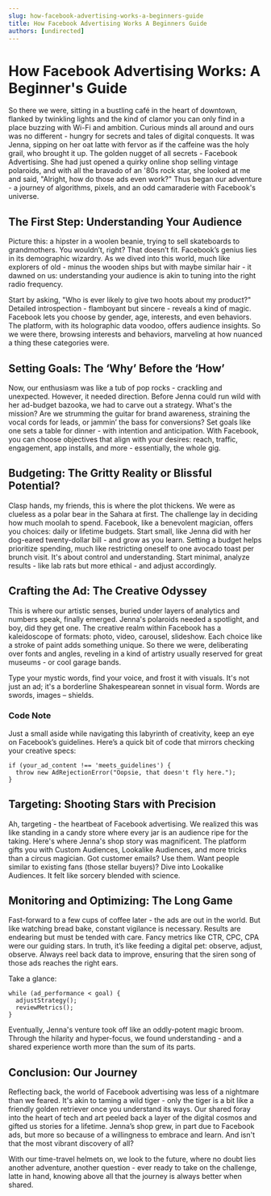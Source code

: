```yaml
---
slug: how-facebook-advertising-works-a-beginners-guide
title: How Facebook Advertising Works A Beginners Guide
authors: [undirected]
---
```



# How Facebook Advertising Works: A Beginner's Guide

So there we were, sitting in a bustling café in the heart of downtown, flanked by twinkling lights and the kind of clamor you can only find in a place buzzing with Wi-Fi and ambition. Curious minds all around and ours was no different - hungry for secrets and tales of digital conquests. It was Jenna, sipping on her oat latte with fervor as if the caffeine was the holy grail, who brought it up. The golden nugget of all secrets - Facebook Advertising. She had just opened a quirky online shop selling vintage polaroids, and with all the bravado of an '80s rock star, she looked at me and said, "Alright, how do those ads even work?" Thus began our adventure - a journey of algorithms, pixels, and an odd camaraderie with Facebook's universe.

## The First Step: Understanding Your Audience

Picture this: a hipster in a woolen beanie, trying to sell skateboards to grandmothers. You wouldn’t, right? That doesn’t fit. Facebook’s genius lies in its demographic wizardry. As we dived into this world, much like explorers of old - minus the wooden ships but with maybe similar hair - it dawned on us: understanding your audience is akin to tuning into the right radio frequency. 

Start by asking, "Who is ever likely to give two hoots about my product?" Detailed introspection - flamboyant but sincere - reveals a kind of magic. Facebook lets you choose by gender, age, interests, and even behaviors. The platform, with its holographic data voodoo, offers audience insights. So we were there, browsing interests and behaviors, marveling at how nuanced a thing these categories were.

## Setting Goals: The ‘Why’ Before the ‘How’

Now, our enthusiasm was like a tub of pop rocks - crackling and unexpected. However, it needed direction. Before Jenna could run wild with her ad-budget bazooka, we had to carve out a strategy. What's the mission? Are we strumming the guitar for brand awareness, straining the vocal cords for leads, or jammin’ the bass for conversions? Set goals like one sets a table for dinner - with intention and anticipation. With Facebook, you can choose objectives that align with your desires: reach, traffic, engagement, app installs, and more - essentially, the whole gig. 

## Budgeting: The Gritty Reality or Blissful Potential?

Clasp hands, my friends, this is where the plot thickens. We were as clueless as a polar bear in the Sahara at first. The challenge lay in deciding how much moolah to spend. Facebook, like a benevolent magician, offers you choices: daily or lifetime budgets. Start small, like Jenna did with her dog-eared twenty-dollar bill - and grow as you learn. Setting a budget helps prioritize spending, much like restricting oneself to one avocado toast per brunch visit. It's about control and understanding. Start minimal, analyze results - like lab rats but more ethical - and adjust accordingly.

## Crafting the Ad: The Creative Odyssey

This is where our artistic senses, buried under layers of analytics and numbers speak, finally emerged. Jenna's polaroids needed a spotlight, and boy, did they get one. The creative realm within Facebook has a kaleidoscope of formats: photo, video, carousel, slideshow. Each choice like a stroke of paint adds something unique. So there we were, deliberating over fonts and angles, reveling in a kind of artistry usually reserved for great museums - or cool garage bands. 

Type your mystic words, find your voice, and frost it with visuals. It's not just an ad; it's a borderline Shakespearean sonnet in visual form. Words are swords, images – shields.

### **Code Note**

Just a small aside while navigating this labyrinth of creativity, keep an eye on Facebook’s guidelines. Here’s a quick bit of code that mirrors checking your creative specs:

```shell
if (your_ad_content !== 'meets_guidelines') {
  throw new AdRejectionError("Oopsie, that doesn't fly here.");
}
```

## Targeting: Shooting Stars with Precision

Ah, targeting - the heartbeat of Facebook advertising. We realized this was like standing in a candy store where every jar is an audience ripe for the taking. Here's where Jenna's shop story was magnificent. The platform gifts you with Custom Audiences, Lookalike Audiences, and more tricks than a circus magician. Got customer emails? Use them. Want people similar to existing fans (those stellar buyers)? Dive into Lookalike Audiences. It felt like sorcery blended with science. 

## Monitoring and Optimizing: The Long Game

Fast-forward to a few cups of coffee later - the ads are out in the world. But like watching bread bake, constant vigilance is necessary. Results are endearing but must be tended with care. Fancy metrics like CTR, CPC, CPA were our guiding stars. In truth, it’s like feeding a digital pet: observe, adjust, observe. Always reel back data to improve, ensuring that the siren song of those ads reaches the right ears.

Take a glance:

```shell
while (ad_performance < goal) {
  adjustStrategy();
  reviewMetrics();
}
```

Eventually, Jenna's venture took off like an oddly-potent magic broom. Through the hilarity and hyper-focus, we found understanding - and a shared experience worth more than the sum of its parts.

## Conclusion: Our Journey

Reflecting back, the world of Facebook advertising was less of a nightmare than we feared. It's akin to taming a wild tiger - only the tiger is a bit like a friendly golden retriever once you understand its ways. Our shared foray into the heart of tech and art peeled back a layer of the digital cosmos and gifted us stories for a lifetime. Jenna’s shop grew, in part due to Facebook ads, but more so because of a willingness to embrace and learn. And isn't that the most vibrant discovery of all?

With our time-travel helmets on, we look to the future, where no doubt lies another adventure, another question - ever ready to take on the challenge, latte in hand, knowing above all that the journey is always better when shared.
